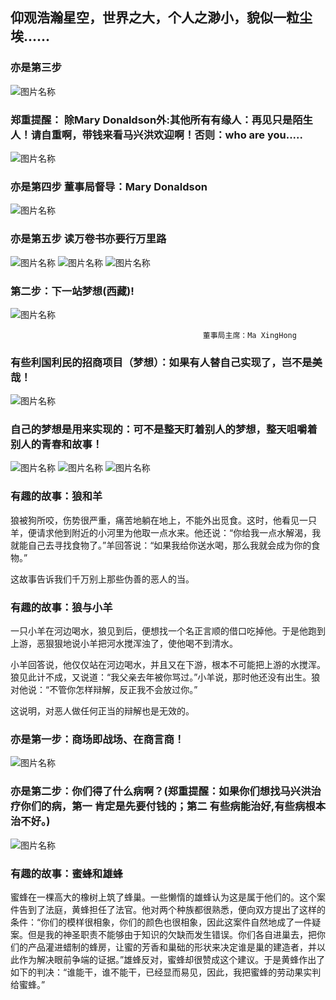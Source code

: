 ##  仰观浩瀚星空，世界之大，个人之渺小，貌似一粒尘埃......
### 亦是第三步 
![图片名称](http://photocdn.sohu.com/20150824/mp29003069_1440403694177_4.jpeg)
###  郑重提醒： 除Mary Donaldson外:其他所有有缘人：再见只是陌生人！请自重啊，带钱来看马兴洪欢迎啊！否则：who are you.....
![图片名称](http://pic1.win4000.com/wallpaper/2018-07-05/5b3dc77e418af.jpg)
### 亦是第四步  董事局督导：Mary Donaldson
![图片名称](http://p0.ifengimg.com/pmop/2017/0901/780DE68757191D0928118AE636FD7BCADD7EE2F3_size110_w1280_h824.jpeg)
### 亦是第五步  读万卷书亦要行万里路 
![图片名称](http://pic27.nipic.com/20130320/10819810_134331325000_2.jpg)
![图片名称](https://raw.githubusercontent.com/maxinghong/maxinghong.github.io/master/book.jpg)
![图片名称](https://raw.githubusercontent.com/maxinghong/maxinghong.github.io/master/MaryDonaldson_1.jpg)
###  第二步：下一站梦想(西藏)!
![图片名称](http://upload.nfncb.cn/gw/729386-851ca8c84523ff004020ee9a193ea806.png)

                                               董事局主席：Ma XingHong
                                               
###  有些利国利民的招商项目（梦想）：如果有人替自己实现了，岂不是美哉！                                              
![图片名称](https://raw.githubusercontent.com/maxinghong/maxinghong.github.io/master/start.gif)

###  自己的梦想是用来实现的：可不是整天盯着别人的梦想，整天咀嚼着别人的青春和故事！         

![图片名称](https://raw.githubusercontent.com/maxinghong/maxinghong.github.io/master/qhh.jpg)
![图片名称](https://raw.githubusercontent.com/maxinghong/maxinghong.github.io/master/c2.jpg)
![图片名称](https://raw.githubusercontent.com/maxinghong/maxinghong.github.io/master/c1.jpg)

###  有趣的故事：狼和羊

狼被狗所咬，伤势很严重，痛苦地躺在地上，不能外出觅食。这时，他看见一只羊，便请求他到附近的小河里为他取一点水来。他还说：“你给我一点水解渴，我就能自己去寻找食物了。”羊回答说：“如果我给你送水喝，那么我就会成为你的食物。”

这故事告诉我们千万别上那些伪善的恶人的当。
 
###  有趣的故事：狼与小羊

一只小羊在河边喝水，狼见到后，便想找一个名正言顺的借口吃掉他。于是他跑到上游，恶狠狠地说小羊把河水搅浑浊了，使他喝不到清水。

小羊回答说，他仅仅站在河边喝水，并且又在下游，根本不可能把上游的水搅浑。狼见此计不成，又说道：“我父亲去年被你骂过。”小羊说，那时他还没有出生。狼对他说：“不管你怎样辩解，反正我不会放过你。”

这说明，对恶人做任何正当的辩解也是无效的。

###  亦是第一步：商场即战场、在商言商！

![图片名称](https://raw.githubusercontent.com/maxinghong/maxinghong.github.io/master/investor.jpg)

###  亦是第二步：你们得了什么病啊？(郑重提醒：如果你们想找马兴洪治疗你们的病，第一 肯定是先要付钱的；第二 有些病能治好,有些病根本治不好。)

![图片名称](https://raw.githubusercontent.com/maxinghong/maxinghong.github.io/master/MaryDonaldson2.jpg)

###  有趣的故事：蜜蜂和雄蜂
蜜蜂在一棵高大的橡树上筑了蜂巢。一些懒惰的雄蜂认为这是属于他们的。这个案件告到了法庭，黄蜂担任了法官。他对两个种族都很熟悉，便向双方提出了这样的条件：“你们的模样很相象，你们的颜色也很相象，因此这案件自然地成了一件疑案。但是我的神圣职责不能够由于知识的欠缺而发生错误。你们各自进巢去，把你们的产品灌进蜡制的蜂房，让蜜的芳香和巢础的形状来决定谁是巢的建造者，并以此作为解决眼前争端的证据。”雄蜂反对，蜜蜂却很赞成这个建议。于是黄蜂作出了如下的判决：“谁能干，谁不能干，已经显而易见，因此，我把蜜蜂的劳动果实判给蜜蜂。”
